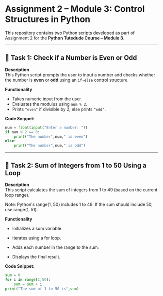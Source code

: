 # Assignment 2 – Module 3: Control Structures in Python

This repository contains two Python scripts developed as part of Assignment 2 for the **Python Tutedude Course – Module 3**.

---

## 📘 Task 1: Check if a Number is Even or Odd

**Description**  
This Python script prompts the user to input a number and checks whether the number is **even** or **odd** using an `if-else` control structure.

**Functionality**
- Takes numeric input from the user.
- Evaluates the modulus using `num % 2`.
- Prints `"even"` if divisible by 2, else prints `"odd"`.

**Code Snippet:**
```python
num = float(input("Enter a number: "))
if num % 2 == 0:
    print("The number",num," is even")
else:
    print("The number",num," is odd") 
```
---
## 📘 Task 2: Sum of Integers from 1 to 50 Using a Loop

**Description**  
This script calculates the sum of integers from 1 to 49 (based on the current loop range).

Note: Python's range(1, 50) includes 1 to 49. If the sum should include 50, use range(1, 51).

**Functionality**
- Initializes a sum variable.

- Iterates using a for loop.

- Adds each number in the range to the sum.

- Displays the final result.

**Code Snippet:**
```python
sum = 0
for i in range(1,50):
    sum = sum + i
print("The sum of 1 to 50 is",sum)

```


